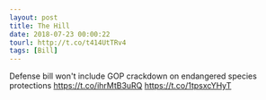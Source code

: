 ```yaml
---
layout: post
title: The Hill
date: 2018-07-23 00:00:22
tourl: http://t.co/t414UtTRv4
tags: [Bill]
---
```

Defense bill won't include GOP crackdown on endangered species protections https://t.co/ihrMtB3uRQ https://t.co/1tpsxcYHyT